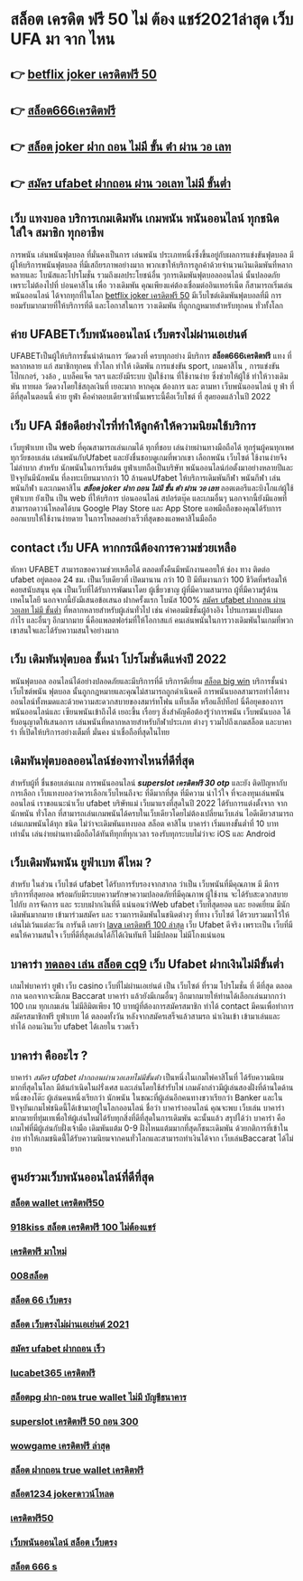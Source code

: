 # สล็อต เครดิต ฟรี 50 ไม่ ต้อง แชร์2021ล่าสุด เว็บ UFA มา จาก ไหน

## 👉 [betflix joker เครดิตฟรี 50](https://www.ufaeat.com/ufabet-master-login/)
## 👉 [สล็อต666เครดิตฟรี](https://www.ufaeat.com/register/)
## 👉 [สล็อต joker ฝาก ถอน ไม่มี ขั้น ต่ํา ผ่าน วอ เลท](https://www.ufaeat.com/regis-ufabet-master-free/)
## 👉 [สมัคร ufabet ฝากถอน ผ่าน วอเลท ไม่มี ขั้นต่ำ](https://www.ufaeat.com/ทางเข้ายูฟ่าเบท-ufabet/)

## เว็บ แทงบอล  บริการเกมเดิมพัน เกมพนัน พนันออนไลน์ ทุกชนิด ใส่ใจ สมาชิก ทุกอาชีพ

การพนัน เล่นพนันฟุตบอล ที่มั่นคงเป็นการ เล่นพนัน ประเภทหนึ่งซึ่งขึ้นอยู่กับผลการแข่งขันฟุตบอล มีผู้ให้บริการพนันฟุตบอล ที่มีเสถียรภาพอย่างมาก พวกเขาให้บริการลูกค้าด้วยจำนวนเงินเดิมพันที่หลากหลายและ โบนัสและโปรโมชั่น รวมถึงผลประโยชน์อื่น ๆการเดิมพันฟุตบอลออนไลน์ นั้นปลอดภัยเพราะไม่ต้องไปที่ บ่อนคาสิโน เพื่อ วางเดิมพัน คุณเพียงแค่ต้องเชื่อมต่ออินเทอร์เน็ต ก็สามารถเริ่มเล่นพนันออนไลน์ ได้จากทุกที่ในโลก [betflix joker เครดิตฟรี 50](https://www.ufaeat.com/register/) มีเว็บไซต์เดิมพันฟุตบอลที่มี การยอมรับมากมายที่ให้บริการที่ดี และโอกาสในการ วางเดิมพัน ที่ถูกกฎหมายสำหรับทุกคน ทั่วทั้งโลก

## ค่าย UFABETเว็บพนันออนไลน์ เว็บตรงไม่ผ่านเอเย่นต์  

UFABETเป็นผู้ให้บริการชั้นนำด้านการ วัดดวงที่ ครบทุกอย่าง มีบริการ **สล็อต666เครดิตฟรี** แทง ที่หลากหลาย แก่ สมาชิกทุกคน ทั่วโลก  ทำให้ เดิมพัน การแข่งขัน sport, เกมคาสิโน , การแข่งขันโป๊กเกอร์,  วงล้อ , แบล็คแจ็ค  ฯลฯ และยังมีระบบ  ปุ่มใช้งาน ที่ใช้งานง่าย ซึ่งช่วยให้ผู้ใช้   ทำให้วางเดิมพัน ทายผล วัดดวงโดยใช้สกุลเงินที่ เยอะมาก หากคุณ ต้องการ  และ  ตามหา  เว็บพนันออนไลน์ ยู ฟ่า ที่ดีที่สุดในตอนนี้ ค่าย  ยูฟ่า คือคำตอบเดียวเท่านั้นเพราะนี้คือเว็บไชต์ ที่  สุดยอดแล้วในปี 2022


## เว็บ UFA มีข้อดีอย่างไรที่ทำให้ลูกค้าให้ความนิยมใช้บริการ

 เว็บยูฟ่าเบท  เป็น web ที่คุณสามารถเล่นเกมได้ ทุกที่ชอบ เล่นง่ายผ่านทางมือถือได้ ทุกรุ่นผู้คนทุกเพศทุกวัยชอบเล่น เล่นพนันกับUfabet และยังชื่นชอบดูเกมที่พวกเขา เลือกพนัน เว็บไซต์ ใช้งานง่ายจึง ไม่ลำบาก สำหรับ นักพนันในการเริ่มต้น ยูฟ่าเบทถือเป็นบริษัท พนันออนไลน์ก่อตั้งมาอย่างหลายปีและปัจจุบันมีนักพนัน ที่ลงทะเบียนมากกว่า 10 ล้านคนUfabet ให้บริการเดิมพันกีฬา พนันกีฬา เล่นพนันกีฬา และเกมคาสิโน ***สล็อต joker ฝาก ถอน ไม่มี ขั้น ต่ํา ผ่าน วอ เลท*** ลอตเตอรีและบิงโกแก่ผู้ใช้  ยูฟ่าเบท ยังเป็น เป็น web ที่ให้บริการ บ่อนออนไลน์ สปอร์ตบุ๊ค และเกมอื่นๆ นอกจากนี้ยังมีแอพที่สามารถดาวน์โหลดได้บน Google Play Store และ App Store แอพมือถือของคุณได้รับการออกแบบให้ใช้งานง่ายดาย ในการโหลดอย่างเร็วที่สุดของแอพคาสิโนมือถือ 


##  contact   เว็บ UFA หากกรณีต้องการความช่วยเหลือ

 ทักหา  UFABET สามารถขอความช่วยเหลือได้  ตลอดทั้งคืนมีพนักงานคอยให้  ช่อง ทาง ติดต่อ ufabet อยู่ตลอด 24 ชม. เป็นเว็บเดียวที่ เปิดมานาน กว่า 10 ปี มีทีมงานกว่า 100 ชีวิตที่พร้อมให้ คอยสนับสนุน คุณ เป็นเว็บที่ได้รับการพัฒนาโดย ผู้เชี่ยวชาญ ผู้ที่มีความสามารถ ผู้ที่มีความรู้ด้านเทคโนโลยี นอกจากนี้ยังมีเสนอข้อเสนอ  ฝากครั้งแรก โบนัส 100% [สมัคร ufabet ฝากถอน ผ่าน วอเลท ไม่มี ขั้นต่ำ](https://www.ufaeat.com/ทางเข้ายูฟ่าเบท-ufabet/)  ที่หลากหลายสำหรับผู้เล่นทั่วไป เช่น ค่าคอมมิชชั่นผู้อ้างอิง โปรแกรมแบ่งปันผลกำไร และอื่นๆ อีกมากมาย นี่คือแพลตฟอร์มที่ให้โอกาสแก่ คนเล่นพนันในการวางเดิมพันในเกมที่พวกเขาสนใจและได้รับความสนใจอย่างมาก


## เว็บ  เดิมพันฟุตบอล ชั้นนำ โปรโมชั่นดีแห่งปี 2022

 พนันฟุตบอล ออนไลน์ได้อย่างปลอดภัยและมีบริการที่ดี บริการดีเยี่ยม [สล็อต big win](https://www.ufaeat.com/credit-free-50/) บริการชั้นนำเว็บไซต์พนัน ฟุตบอล นั้นถูกกฎหมายและคุณไม่สามารถถูกดำเนินคดี  การพนันบอลสามารถทำได้ทางออนไลน์ทั้งหมดและด้วยความสะดวกสบายของสมาร์ทโฟน แท็บเล็ต หรือแล็ปท็อป นี่คือยุคของการพนันออนไลน์และ เซียนพนันเข้าถึงได้ เยอะขึ้น เรื่อยๆ สิ่งสำคัญคือต้องรู้ว่าการพนัน  เว็บพนันบอล ได้รับอนุญาตให้เสนอการ เล่นพนันที่หลากหลายสำหรับกีฬาประเภท ต่างๆ รวมไปถึงเกมสล็อต  และบาคาร่า  ที่เปิดให้บริการอย่างเต็มที่ มั่นคง น่าเชื่อถือที่สุดในไทย 

##  เดิมพันฟุตบอลออนไลน์ช่องทางไหนที่ดีที่สุด 

สำหรับผู้ที่ ชื่นชอบเล่นเกม การพนันออนไลน์ ***superslot เครดิตฟรี 30 otp*** และยัง ติดปัญหากับการเลือก เว็บแทงบอลว่าควรเลือกเว็บไหนถึงจะ ที่ดีมากที่สุด  ที่มีความ น่าไว้ใจ ที่จะลงทุนเล่นพนันออนไลน์ เราขอแนะนำเว็บ  ufabet บริษัทแม่ เว็บมาแรงที่สุดในปี 2022 ได้รับการแต่งตั้งจาก จากนักพนัน ทั่วโลก ที่สามารถเล่นเกมพนันได้ครบในเว็บเดียวโดยไม่ต้องเปลี่ยนเว็บเล่น ไอดีเดียวสามารถเล่นเกมพนันได้ทุก ชนิด ไม่ว่าจะเดิมพันแทงบอล สล็อต คาสิโน บาคาร่า เริ่มแทงขั้นต่ำที่ 10 บาทเท่านั้น เล่นง่ายผ่านทางมือถือได้ทันทีทุกที่ทุกเวลา รองรับทุกระบบไม่ว่าจะ  iOS และ Android 


##  เว็บเดิมพันพนัน ยูฟ่าเบท ดีไหม ?

สำหรับ ในส่วน  เว็บไซต์  ufabet  ได้รับการรับรองจากสากล ว่าเป็น เว็บพนันที่มีคุณภาพ  มี มีการบริการที่สุดยอด พร้อมกับมีระบบความรักษาความปลอดภัยที่มีคุณภาพ  ผู้ใช้งาน จะได้รับสะดวกสบาย   ไปกับ การจัดการ และ ระบบฝากเงินที่ดี  แน่นอนว่าWeb   ufabet   เว็บที่สุดยอด และ ยอดเยี่ยม  มีนักเดิมพันมากมาย   เข้ามาร่วมสมัคร และ รวมการเดิมพันในชนิดต่างๆ ที่ทาง เว็บไซต์ ได้รวบรวมมาไว้ให้เล่นไม่เว้นแต่ละวัน การันตี เลยว่า [lava เครดิตฟรี 100 ล่าสุด](https://www.ufaeat.com/ufabet-master-login/) เว็บ Ufabet  ดีจริง  เพราะเป็น เว็บที่มีคนให้ความสนใจ เว็บที่ดีที่สุดเล่นได้ก็ได้เงินทันที ไม่มีปลอม ไม่มีโกงแน่นอน


##  บาคาร่า [ทดลอง เล่น สล็อต cq9](https://www.ufaeat.com/) เว็บ Ufabet  ฝากเงินไม่มีขั้นต่ำ

 เกมไพ่บาคาร่า   ยูฟ่า  เว็บ  casino เว็บที่ไม่ผ่านเอเย่นต์ เป็น เว็บไซต์ ที่รวม โปรโมชั่น ที่ ดีที่สุด ตลอดกาล นอกจากจะมีเกม  Baccarat บาคาร่า  แล้วยังมีเกมอื่นๆ อีกมากมายให้ท่านได้เลือกเล่นมากกว่า 100 เกม ทุกเกมเล่น ไม่มีลิมิตเพียง 10 บาทผู้ที่ต้องการสมัครสมาชิก  ทำได้  contact  มีคนเพื่อทำการสมัครสมาชิกฟรี  ยูฟ่าเบท ได้  ตลอดทั้งวัน  หลังจากสมัครเสร็จแล้วสามรถ นำเงินเข้า เข้ามาเล่นและ  ทำได้  ถอนเงินเว็บ ufabet ได้เลยใน รวดเร็ว 

## บาคาร่า คืออะไร ? 

บาคาร่า *สมัคร ufabet ฝากถอนผ่านวอเลทไม่มีขั้นต่ํา* เป็นหนึ่งในเกมไพ่คาสิโนที่ ได้รับความนิยม มากที่สุดในโลก มีต้นกำเนิดในฝรั่งเศส และเล่นโดยใช้สำรับไพ่ เกมดังกล่าวมีผู้เล่นสองฝั่งที่ด้านใดด้านหนึ่งของโต๊ะ ผู้เล่นคนหนึ่งเรียกว่า นักพนัน  ในขณะที่ผู้เล่นอีกคนทางขวาเรียกว่า  Banker และในปัจจุบันเกมไพ่ชนิดนี้ได้เข้ามาอยู่ในโลกออนไลน์ ชื่อว่า บาคาร่าออนไลน์  คุณจะพบ  เว็บเล่น  บาคาร่ามากมายที่ทุ่มเทเพื่อให้ผู้เล่นใหม่ได้รับทุกสิ่งที่ดีที่สุดในการเดิมพัน  ฉะนั้นแล้ว สรุปได้ว่า บาคาร่า คือ เกมไพ่ที่มีผู้เล่นกับฝั่งเจ้ามือ เดิมพันแต้ม 0-9 ฝั่งไหนแต้มมากที่สุดก็ชนะเดิมพัน ด้วยกติการที่เข้าในง่าย ทำให้เกมชนิดนี้่ได้รับความนิยมจากคนทั่วโลกและสามารถทำเงินได้จาก เว็บเล่นBaccarat  ได้ไม่ยาก

## ศูนย์รวมเว็บพนันออนไลน์ที่ดีที่สุด

### [สล็อต wallet เครดิตฟรี50](https://atom.io/themes/UFAEAT%20ทางเข้า%20UFABET%20สล็อตmgm99pg%20008%20สล็อต%20สมัครฟรี%20ฟรีเครดิต%20100%)
### [918kiss สล็อต เครดิตฟรี 100 ไม่ต้องแชร์](https://atom.io/themes/UFAEAT%20ทางเข้า%20UFABET%20sagame88%20เครดิตฟรี18บาท%20008%20สล็อต%20สมัครฟรี%20ฟรีเครดิต%20100%)
### [เครดิตฟรี มาใหม่](https://atom.io/themes/UFAEAT%20ทางเข้า%20UFABET%20เครดิตฟรี%2050%20ยืนยันเบอร์%202021%20008%20สล็อต%20สมัครฟรี%20ฟรีเครดิต%20100%)
### [008สล็อต](https://atom.io/themes/UFAEAT%20ทางเข้า%20UFABET%20koi88%20สล็อต%20008%20สล็อต%20สมัครฟรี%20ฟรีเครดิต%20100%)
### [สล็อต 66 เว็บตรง](https://atom.io/themes/UFAEAT%20ทางเข้า%20UFABET%20เครดิตฟรี%2030%20ถอนได้%20300%20008%20สล็อต%20สมัครฟรี%20ฟรีเครดิต%20100%)
### [สล็อต เว็บตรงไม่ผ่านเอเย่นต์ 2021](https://atom.io/themes/UFAEAT%20ทางเข้า%20UFABET%20เครดิตฟรี50%20ยืนยันotpล่าสุด%20008%20สล็อต%20สมัครฟรี%20ฟรีเครดิต%20100%)
### [สมัคร ufabet ฝากถอน เร็ว](https://atom.io/themes/UFAEAT%20ทางเข้า%20UFABET%20ดาวน์โหลด%20สล็อต%20xo1234%20008%20สล็อต%20สมัครฟรี%20ฟรีเครดิต%20100%)
### [lucabet365 เครดิตฟรี](https://atom.io/themes/UFAEAT%20ทางเข้า%20UFABET%20สล็อต%20pg%20ฝาก%20ถอน%20true%20wallet%20008%20สล็อต%20สมัครฟรี%20ฟรีเครดิต%20100%)
### [สล็อตpg ฝาก-ถอน true wallet ไม่มี บัญชีธนาคาร](https://atom.io/themes/UFAEAT%20ทางเข้า%20UFABET%20สล็อต879%20008%20สล็อต%20สมัครฟรี%20ฟรีเครดิต%20100%)
### [superslot เครดิตฟรี 50 ถอน 300](https://atom.io/themes/UFAEAT%20ทางเข้า%20UFABET%20สมัคร%20ufabet%20ฝากถอน%20วอเลท%20008%20สล็อต%20สมัครฟรี%20ฟรีเครดิต%20100%)
### [wowgame เครดิตฟรี ล่าสุด](https://atom.io/themes/UFAEAT%20ทางเข้า%20UFABET%20สล็อต%20ลิง%20008%20สล็อต%20สมัครฟรี%20ฟรีเครดิต%20100%)
### [สล็อต ฝากถอน true wallet เครดิตฟรี](https://atom.io/themes/UFAEAT%20ทางเข้า%20UFABET%20jili%20เครดิตฟรี%20ไม่ต้องฝาก%20ไม่ต้องแชร์%20008%20สล็อต%20สมัครฟรี%20ฟรีเครดิต%20100%)
### [สล็อต1234 jokerดาวน์โหลด](https://atom.io/themes/UFAEAT%20ทางเข้า%20UFABET%20superslot%20เครดิตฟรี%2050%20ล่าสุด2021%20008%20สล็อต%20สมัครฟรี%20ฟรีเครดิต%20100%)
### [เครดิตฟรี50](https://atom.io/themes/UFAEAT%20ทางเข้า%20UFABET%20เครดิตฟรี%20avg168slot%20008%20สล็อต%20สมัครฟรี%20ฟรีเครดิต%20100%)
### [เว็บพนันออนไลน์ สล็อต เว็บตรง](https://atom.io/themes/UFAEAT%20ทางเข้า%20UFABET%20สบายดี99%20สล็อต%20008%20สล็อต%20สมัครฟรี%20ฟรีเครดิต%20100%)
### [สล็อต 666 s](https://atom.io/themes/UFAEAT%20ทางเข้า%20UFABET%20สล็อต799%20008%20สล็อต%20สมัครฟรี%20ฟรีเครดิต%20100%)